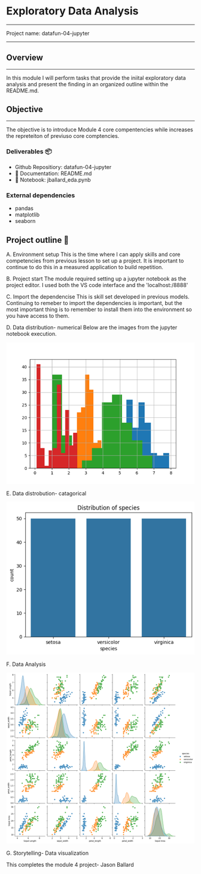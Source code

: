  # Exploratory Data Analysis
______________________________________________________________
Project name: datafun-04-jupyter
___________________________________________________________
## Overview
____________________________________________________________
 In this module I will perform tasks that provide the iniital exploratory data analysis and present the finding in an organized outline within the README.md. 

## Objective
_____________________________________________________
 The objective is to introduce Module 4 core compentencies while increases the repreteiton of previuso core comptencies.


### Deliverables 📦
* Github Repositiory: datafun-04-jupyter
* 📰 Documentation: README.md
* 📔 Notebook: jballard_eda.pynb

### External dependencies
- pandas
- matplotlib
- seaborn
  
## Project outline 📝
   A. Environment setup
   This is the time where I can apply skills and core competencies from previous lesson to set up a project.  It is important to continue to do this in a measured application to build repetition.  

   B. Project start
   The module required setting up a jupyter notebook as the project editor.  I used both the VS code interface and the 'localhost:/8888'

   C. Import the dependencise
   This is skill set developed in previous models. Continuing to remeber to import the dependencies is important, but the most important thing is to remember to install them into the environment so you have access to them.
   
   D. Data distribution- numerical
   Below are the images from the jupyter notebook execution.
    
   ![image](images/histogram.png)
    
   E. Data distrobution- catagorical
    
   ![image](images/catagorical.png)
  
   F. Data Analysis

   ![image](images/multiple_images.png)

    
   G. Storytelling- Data visualization

 
This completes the module 4 project- Jason Ballard 
